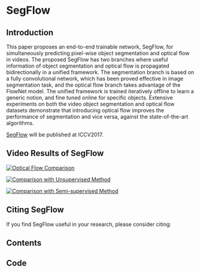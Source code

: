 SegFlow
=========================================
Introduction
-----------------------------------------
This paper proposes an end-to-end trainable network, SegFlow, for simultaneously predicting pixel-wise object segmentation and optical flow in videos. The proposed SegFlow has two branches where useful information of object segmentation and optical flow is propagated bidirectionally in a unified framework. The segmentation branch is based on a fully convolutional network, which has been proved effective in image segmentation task, and the optical flow branch takes advantage of the FlowNet model. The unified framework is trained iteratively offline to learn a generic notion, and fine tuned online for specific objects. Extensive experiments on both the video object segmentation and optical flow datasets demonstrate that introducing optical flow improves the performance of segmentation and vice versa, against the state-of-the-art algorithms.

[SegFlow]() will be published at ICCV2017.

Video Results of SegFlow
-------------------------------------------
[![Optical Flow Comparison](https://pan.baidu.com/s/1nvicIKx/1.png)](https://www.youtube.com/watch?v=pyYbqeBteq4&feature=youtu.be)

[![Comparison with Unsupervised Method](https://img.youtube.com/vi/MzWSGgPMTlo&feature=youtu.be/0.jpg)](https://www.youtube.com/watch?v=MzWSGgPMTlo&feature=youtu.be)

[![Comparison with Semi-supervised Method](https://img.youtube.com/vi/FN_ePVSDMvo&feature=youtu.be/0.jpg)](https://www.youtube.com/watch?v=FN_ePVSDMvo&feature=youtu.be)


Citing SegFlow
-------------------------------------------
If you find SegFlow useful in your research, please consider citing:


Contents
-------------------------------------------

Code
-------------------------------------------
